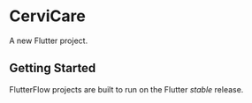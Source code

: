 # CerviCare

A new Flutter project.

## Getting Started

FlutterFlow projects are built to run on the Flutter _stable_ release.
